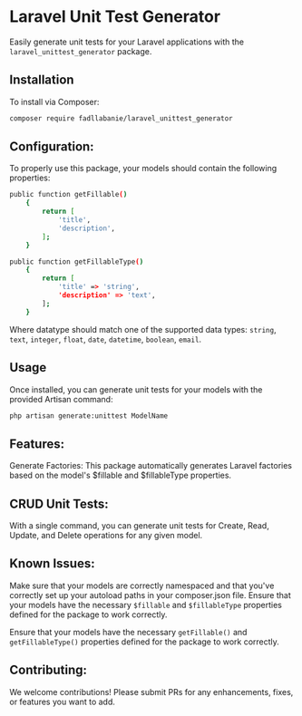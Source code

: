 # Laravel Unit Test Generator

Easily generate unit tests for your Laravel applications with the `laravel_unittest_generator` package.

## Installation

To install via Composer:

```bash
composer require fadllabanie/laravel_unittest_generator
```


## Configuration:
To properly use this package, your models should contain the following properties:
```bash
public function getFillable()
    {
        return [
            'title',
            'description',
        ];
    }
```
```bash
public function getFillableType()
    {
        return [
            'title' => 'string',
            'description' => 'text',
        ];
    }
```
Where datatype should match one of the supported data types: `string`, `text`, `integer`, `float`, `date`, `datetime`, `boolean`, `email`.



## Usage
Once installed, you can generate unit tests for your models with the provided Artisan command:
```bash
php artisan generate:unittest ModelName
```
## Features:
Generate Factories:
This package automatically generates Laravel factories based on the model's $fillable and $fillableType properties.

## CRUD Unit Tests:
With a single command, you can generate unit tests for Create, Read, Update, and Delete operations for any given model.

## Known Issues:
Make sure that your models are correctly namespaced and that you've correctly set up your autoload paths in your composer.json file.
Ensure that your models have the necessary `$fillable` and `$fillableType` properties defined for the package to work correctly.

Ensure that your models have the necessary `getFillable()` and `getFillableType()` properties defined for the package to work correctly.

## Contributing:
We welcome contributions! Please submit PRs for any enhancements, fixes, or features you want to add.

